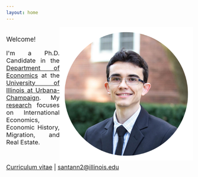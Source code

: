 ```yaml
---
layout: home
---
```


 <style>
   p.ex1 {
     max-width: 510px;
    }
 </style>

   <img src="./files/profile_c.png" alt="profile" style="width: 360px;" align="right" />

<p style="font-size:17px"  align="justify" class="ex1"><br>Welcome!<br/></p>

<p style="font-size:16.5px"  align="justify" class="ex1">
I'm a Ph.D. Candidate in the <a target="_blank" rel="noopener noreferrer" href="http://www.economics.illinois.edu">Department of Economics</a> at the <a target="_blank" rel="noopener noreferrer" href="https://illinois.edu/">University of Illinois at Urbana-Champaign</a>. My <a class="page-link" href="/research/">research</a> focuses on International Economics, Economic History, Migration, and Real Estate.</p> <br/>

<p align="left"><font size="3"> <a class="page-link" target="_blank" rel="noopener noreferrer" href="/files/vpsantanna_CV.pdf"><i class="fa fa-file-pdf-o"></i> Curriculum vitae</a> | <a href="mailto:santann2@illinois.edu"> <i class="fa fa-envelope"></i> santann2@illinois.edu</a> </font></p>
